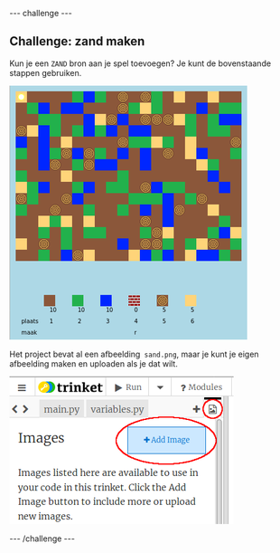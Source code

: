 \--- challenge \---

## Challenge: zand maken

Kun je een `ZAND` bron aan je spel toevoegen? Je kunt de bovenstaande stappen gebruiken.

![screenshot](images/craft-sand.png)

Het project bevat al een afbeelding` sand.png`, maar je kunt je eigen afbeelding maken en uploaden als je dat wilt.

![screenshot](images/craft-upload.png)

\--- /challenge \---